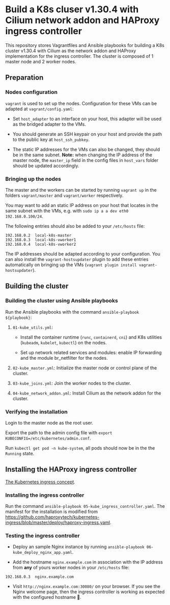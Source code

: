 # Build a K8s cluser v1.30.4 with Cilium network addon and HAProxy ingress controller

This repository stores Vagrantfiles and Ansible playbooks for building a K8s cluster v1.30.4 with Cilium as the network addon and HAProxy implementation for the ingress controller. The cluster is composed of 1 master node and 2 worker nodes.

## Preparation

### Nodes configuration

`vagrant` is used to set up the nodes. Configuration for these VMs can be adapted at `vagrant/config.yaml`:

- Set `host_adapter` to an interface on your host, this adapter will be used as the bridged adapter to the VMs.

- You should generate an SSH keypair on your host and provide the path to the public key at `host_ssh_pubkey`.

- The static IP addresses for the VMs can also be changed, they should be in the same subnet. **Note:** when changing the IP address of the master node, the `master_ip` field in the config files in `host_vars` folder should be updated accordingly.

### Bringing up the nodes

The master and the workers can be started by running `vagrant up` in the folders `vagrant/master` and `vagrant/worker` respectively.

You may want to add an static IP address on your host that locates in the same subnet with the VMs, e.g. with `sudo ip a a dev eth0 192.168.0.100/24`.

The following entries should also be added to your `/etc/hosts` file:

```
192.168.0.2  local-k8s-master 
192.168.0.3  local-k8s-vworker1
192.168.0.4  local-k8s-vworker2
```

The IP addresses should be adapted according to your configuration. You can also install the `vagrant-hostsupdater` plugin to add these entries automatically on bringing up the VMs (`vagrant plugin install vagrant-hostsupdater`).

## Building the cluster

### Building the cluster using Ansible playbooks

Run the Ansible playbooks with the command `ansible-playbook ${playbook}`:

1. `01-kube_utils.yml`:

    -   Install the container runtime (`runc`, `containerd`, `cni`) and K8s utilities (`kubeadm`, `kubelet`, `kubectl`) on the nodes.
    
    -   Set up network related services and modules: enable IP forwarding and the module br_netfilter for the nodes.

2. `02-kube_master.yml`: Initialize the master node or control plane of the cluster.

3. `03-kube_joins.yml`: Join the worker nodes to the cluster.

4. `04-kube_network_addon.yml`: Install Cilium as the network addon for the cluster.

### Verifying the installation

Login to the master node as the root user.

Export the path to the admin config file with `export KUBECONFIG=/etc/kubernetes/admin.conf`.

Run `kubectl get pod -n kube-system`, all pods should now be in the the `Running` state.

## Installing the HAProxy ingress controller

[The Kubernetes ingress concept](https://kubernetes.io/docs/concepts/services-networking/ingress/).

### Installing the ingress controller

Run the command `ansible-playbook 05-kube_ingress_controller.yaml`. The manifest for the installation is modified from <https://github.com/haproxytech/kubernetes-ingress/blob/master/deploy/haproxy-ingress.yaml>.

### Testing the ingress controller

- Deploy an sample Nginx instance by running `ansible-playbook 06-kube_deploy_nginx_app.yaml`.

- Add the hostname `nginx.example.com` in association with the IP address from **any** of yours worker nodes in your `/etc/hosts` file:

```
192.168.0.3  nginx.example.com
```

- Visit `http://nginx.example.com:30080/` on your browser. If you see the Nginx welcome page, then the ingress controller is working as expected with the configured hostname :tada:.
